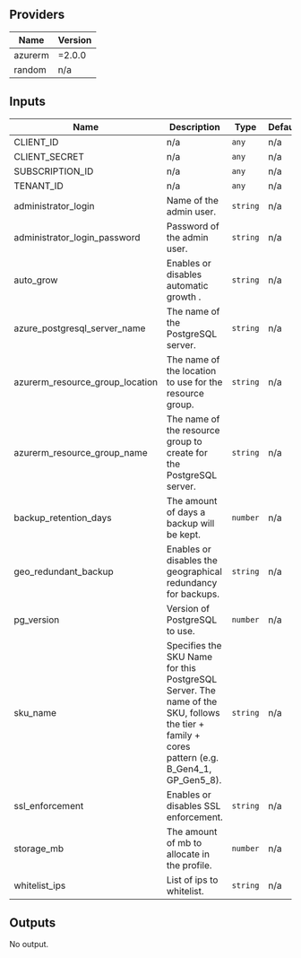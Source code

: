 ## Providers

| Name | Version |
|------|---------|
| azurerm | =2.0.0 |
| random | n/a |

## Inputs

| Name | Description | Type | Default | Required |
|------|-------------|------|---------|:-----:|
| CLIENT\_ID | n/a | `any` | n/a | yes |
| CLIENT\_SECRET | n/a | `any` | n/a | yes |
| SUBSCRIPTION\_ID | n/a | `any` | n/a | yes |
| TENANT\_ID | n/a | `any` | n/a | yes |
| administrator\_login | Name of the admin user. | `string` | n/a | yes |
| administrator\_login\_password | Password of the admin user. | `string` | n/a | yes |
| auto\_grow | Enables or disables automatic growth . | `string` | n/a | yes |
| azure\_postgresql\_server\_name | The name of the PostgreSQL server. | `string` | n/a | yes |
| azurerm\_resource\_group\_location | The name of the location to use for the resource group. | `string` | n/a | yes |
| azurerm\_resource\_group\_name | The name of the resource group to create for the PostgreSQL server. | `string` | n/a | yes |
| backup\_retention\_days | The amount of days a backup will be kept. | `number` | n/a | yes |
| geo\_redundant\_backup | Enables or disables the geographical redundancy for backups. | `string` | n/a | yes |
| pg\_version | Version of PostgreSQL to use. | `number` | n/a | yes |
| sku\_name | Specifies the SKU Name for this PostgreSQL Server. The name of the SKU, follows the tier + family + cores pattern (e.g. B\_Gen4\_1, GP\_Gen5\_8). | `string` | n/a | yes |
| ssl\_enforcement | Enables or disables SSL enforcement. | `string` | n/a | yes |
| storage\_mb | The amount of mb to allocate in the profile. | `number` | n/a | yes |
| whitelist\_ips | List of ips to whitelist. | `string` | n/a | yes |

## Outputs

No output.

